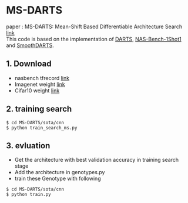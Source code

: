 # MS-DARTS
paper : MS-DARTS: Mean-Shift Based Differentiable Architecture Search [link](https://arxiv.org/abs/2108.09996) <br />
This code is based on the implementation of [DARTS](https://github.com/quark0/darts), [NAS-Bench-1Shot1](https://github.com/automl/nasbench-1shot1) and [SmoothDARTS](https://github.com/xiangning-chen/SmoothDARTS/tree/e8d80c3c1f22f596a8b38808b34ad9a2f833bb9d).

## 1. Download 
- nasbench tfrecord [link](https://drive.google.com/file/d/1tzXIHs-H3qGAfJEzhBpT5BeBZICHXIGL/view?usp=sharing)
- Imagenet weight [link](https://drive.google.com/file/d/1aDEx0AdCrugkTEgUnbo6f6Zf4Vz2M1dr/view?usp=sharing)
- Cifar10 weight [link](https://drive.google.com/file/d/1rk893INNIxUxZk0ftVQN3Wf7PDdeUmHK/view?usp=sharing)

## 2. training search
`$ cd MS-DARTS/sota/cnn` <br />
`$ python train_search_ms.py`

## 3. evluation
- Get the architecture with best validation accuracy in training search stage
- Add the architecture in genotypes.py
- train these Genotype with following

`$ cd MS-DARTS/sota/cnn` <br />
`$ python train.py`
